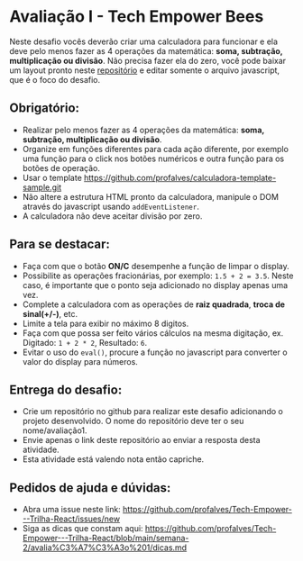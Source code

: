# Avaliação I - Tech Empower Bees

Neste desafio vocês deverão criar uma calculadora para funcionar e ela deve pelo menos fazer as 4 operações da matemática: **soma, subtração, multiplicação ou divisão**. Não precisa fazer ela do zero, você pode baixar um layout pronto neste [repositório](https://github.com/profalves/calculadora-template-sample.git) e editar somente o arquivo javascript, que é o foco do desafio.

## Obrigatório:

- Realizar pelo menos fazer as 4 operações da matemática: **soma, subtração, multiplicação ou divisão**.
- Organize em funções diferentes para cada ação diferente, por exemplo uma função para o click nos botões numéricos e outra função para os botões de operação.
- Usar o template https://github.com/profalves/calculadora-template-sample.git
- Não altere a estrutura HTML pronto da calculadora, manipule o DOM através do javascript usando `addEventListener`.
- A calculadora não deve aceitar divisão por zero.

## Para se destacar:

- Faça com que o botão **ON/C** desempenhe a função de limpar o display.
- Possibilite as operações fracionárias, por exemplo: `1.5 + 2 = 3.5`. Neste caso, é importante que o ponto seja adicionado no display apenas uma vez.
- Complete a calculadora com as operações de **raiz quadrada**, **troca de sinal(+/-)**, etc.
- Limite a tela para exibir no máximo 8 digitos.
- Faça com que possa ser feito vários cálculos na mesma digitação, ex. Digitado: `1 + 2 * 2`, Resultado: `6`.
- Evitar o uso do `eval()`, procure a função no javascript para converter o valor do display para números.

## Entrega do desafio:
- Crie um repositório no github para realizar este desafio adicionando o projeto desenvolvido. O nome do repositório deve ter o seu nome/avaliação1.
- Envie apenas o link deste repositório ao enviar a resposta desta atividade.
- Esta atividade está valendo nota então capriche.

## Pedidos de ajuda e dúvidas:

- Abra uma issue neste link: https://github.com/profalves/Tech-Empower---Trilha-React/issues/new
- Siga as dicas que constam aqui: https://github.com/profalves/Tech-Empower---Trilha-React/blob/main/semana-2/avalia%C3%A7%C3%A3o%201/dicas.md
